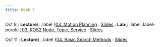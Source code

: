 ```yaml
---
title: Week 5
---
```


Oct 8
: **Lecture**{: .label }[03. Motion Planning](#)
  : [Slides](https://rpai-lab.github.io/EE211/assets/slides/lecture/EE211-24Fall-Lecture3.pdf)
: **Lab**{: .label .label-purple }[03. ROS2 Node, Topic, Service](#) 
  : [Slides](https://rpai-lab.github.io/EE211/assets/slides/lab/EE211-24Fall-Lab3.pdf)

Oct 11
: **Lecture**{: .label }[04. Basic Search Methods](#)
  : [Slides](https://rpai-lab.github.io/EE211/assets/slides/lecture/EE211-24Fall-Lecture4.pdf)
<!-- : **Lab**{: .label .label-purple }[03. ROS2 Node, Topic, Service](#)  -->
<!--   : [Slides](https://rpai-lab.github.io/EE211/assets/slides/lab/EE211-24Fall-Lab3.pdf) -->
